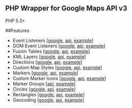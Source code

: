PHP Wrapper for Google Maps API v3
---

PHP 5.3+

##Features

 - Event Listeners [[google](http://code.google.com/apis/maps/documentation/javascript/reference.html#MapsEventListener), [api](https://github.com/galen/PHP-Google-Maps-API/blob/master/classes/event/EventListener.php), [example](https://github.com/galen/PHP-Google-Maps-API/blob/master/examples/event_listeners.php)]
 - DOM Event Listeners [[google](http://code.google.com/apis/maps/documentation/javascript/reference.html#MapsEventListener), [api](https://github.com/galen/PHP-Google-Maps-API/blob/master/classes/event/DomEventListener.php), [example](https://github.com/galen/PHP-Google-Maps-API/blob/master/examples/event_listeners.php)]
 - Fusion Tables [[google](http://code.google.com/apis/maps/documentation/javascript/reference.html#FusionTablesLayer), [api](https://github.com/galen/PHP-Google-Maps-API/blob/master/classes/layer/FusionTable.php), [example](http://www.galengrover.com/projects/google-maps/examples/fusion_tables.php)]
 - KML Layers [[google](http://code.google.com/apis/maps/documentation/javascript/reference.html#KmlLayer), [api](https://github.com/galen/PHP-Google-Maps-API/blob/master/classes/layer/KmlLayer.php), [example](http://www.galengrover.com/projects/google-maps/examples/fusion_tables.php)]
 - Directions [[google](http://code.google.com/apis/maps/documentation/javascript/reference.html#DirectionsRenderer), [api](https://github.com/galen/PHP-Google-Maps-API/blob/master/classes/overlay/Directions.php), [example](http://www.galengrover.com/projects/google-maps/examples/directions.php)]
 - Custom Map Styles [[google](http://code.google.com/apis/maps/documentation/javascript/maptypes.html#StyledMaps), [api](https://github.com/galen/PHP-Google-Maps-API/blob/master/classes/overlay/MapStyle.php), [example](http://www.galengrover.com/projects/google-maps/examples/map_custom_styles.php)]
 - Markers [[google](http://code.google.com/apis/maps/documentation/javascript/overlays.html#Markers), [api](https://github.com/galen/PHP-Google-Maps-API/blob/master/classes/overlay/Marker.php), [example](http://www.galengrover.com/projects/google-maps/examples/markers_basics.php)]
 - Custom Marker Icons [[google](http://code.google.com/apis/maps/documentation/javascript/overlays.html#Icons), [api](https://github.com/galen/PHP-Google-Maps-API/blob/master/classes/overlay/MarkerIcon.php), [example](http://www.galengrover.com/projects/google-maps/examples/markers_custom_icons.php)]
 - Marker Groups [[api](https://github.com/galen/PHP-Google-Maps-API/blob/master/classes/overlay/MarkerGroup.php), [example](http://www.galengrover.com/projects/google-maps/examples/markers_groups.php)]
 - Circles [[google](http://code.google.com/apis/maps/documentation/javascript/reference.html#Circle), [api](https://github.com/galen/PHP-Google-Maps-API/blob/master/classes/overlay/Circle.php), [example](http://www.galengrover.com/projects/google-maps/examples/shapes.php)]
 - Rectangles [[google](http://code.google.com/apis/maps/documentation/javascript/reference.html#Rectangle), [api](https://github.com/galen/PHP-Google-Maps-API/blob/master/classes/overlay/Rectangle.php), [example](http://www.galengrover.com/projects/google-maps/examples/shapes.php)]
 - Geocoding [[google](http://code.google.com/apis/maps/documentation/geocoding/), [api](https://github.com/galen/PHP-Google-Maps-API/blob/master/classes/service/Geocoder.php), [example](http://www.galengrover.com/projects/google-maps/examples/geocoding.php)]